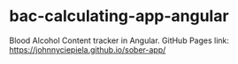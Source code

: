 # bac-calculating-app-angular
Blood Alcohol Content tracker in Angular.
GitHub Pages link: https://johnnyciepiela.github.io/sober-app/
